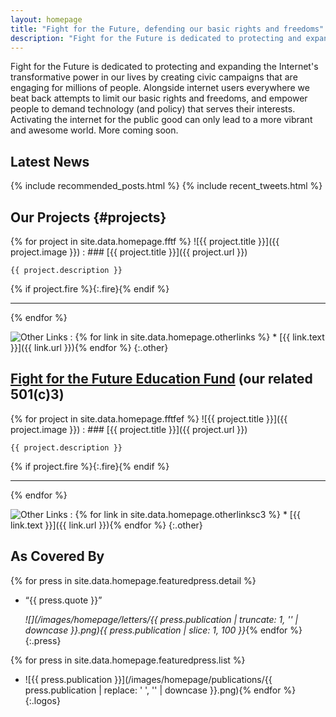 ```yaml
---
layout: homepage
title: "Fight for the Future, defending our basic rights and freedoms"
description: "Fight for the Future is dedicated to protecting and expanding the Internet's transformative power in our lives by creating civic campaigns that are engaging for millions of people."
---
```


Fight for the Future is dedicated to protecting and expanding the Internet's transformative power in our lives by creating civic campaigns that are engaging for millions of people. Alongside internet users everywhere we beat back attempts to limit our basic rights and freedoms, and empower people to demand technology (and policy) that serves their interests. Activating the internet for the public good can only lead to a more vibrant and awesome world. More coming soon.

## Latest News

{% include recommended_posts.html %}
{% include recent_tweets.html %}

## Our Projects                                                      {#projects}

{% for project in site.data.homepage.fftf %}
  ![{{ project.title }}]({{ project.image }})
  : ### [{{ project.title }}]({{ project.url }})

    {{ project.description }}
  {% if project.fire %}{:.fire}{% endif %}

  ---
{% endfor %}

![Other Links](/images/projects/ol.png)
: {% for link in site.data.homepage.otherlinks %}
    * [{{ link.text }}]({{ link.url }}){% endfor %}
{:.other}

## [Fight for the Future Education Fund](https://www.fftfef.org) (our related 501(c)3)

{% for project in site.data.homepage.fftfef %}
  ![{{ project.title }}]({{ project.image }})
  : ### [{{ project.title }}]({{ project.url }})

    {{ project.description }}
  {% if project.fire %}{:.fire}{% endif %}

  ---
{% endfor %}

![Other Links](/images/projects/ol.png)
: {% for link in site.data.homepage.otherlinksc3 %}
    * [{{ link.text }}]({{ link.url }}){% endfor %}
{:.other}

## As Covered By

{% for press in site.data.homepage.featuredpress.detail %}
  * “{{ press.quote }}”

    _![](/images/homepage/letters/{{ press.publication | truncate: 1, '' | downcase }}.png){{ press.publication | slice: 1, 100 }}_{% endfor %}
{:.press}

{% for press in site.data.homepage.featuredpress.list %}
  * ![{{ press.publication }}](/images/homepage/publications/{{ press.publication | replace: ' ', '' | downcase }}.png){% endfor %}
{:.logos}
